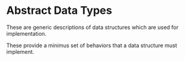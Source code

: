 # Abstract Data Types

These are generic descriptions of data structures which are used for implementation.

These provide a minimus set of behaviors that a data structure must implement.
